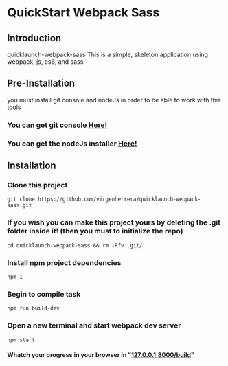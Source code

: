 QuickStart Webpack Sass
=======================

Introduction
------------
quicklaunch-webpack-sass
This is a simple, skeleton application using webpack, js, es6, and sass.

Pre-Installation
------------
you must install git console and nodeJs in order to be able to work with this tools

### You can get git console [Here!](https://git-scm.com/downloads "Download GIT!")

### You can get the nodeJs installer [Here!](https://nodejs.org/en/ "Download nodeJs")


Installation
------------

### Clone this project
	git clone https://github.com/virgenherrera/quicklaunch-webpack-sass.git

### If you wish you can make this project yours by deleting the .git folder inside it! (then you must to initialize the repo)
	cd quicklaunch-webpack-sass && rm -Rfv .git/

### Install npm project dependencies
	npm i

### Begin to compile task
	npm run build-dev

### Open a new terminal and start webpack dev server
	npm start

#### Whatch your progress in your browser in "[127.0.0.1:8000/build](127.0.0.1:8000/build "Local dev-server")"
